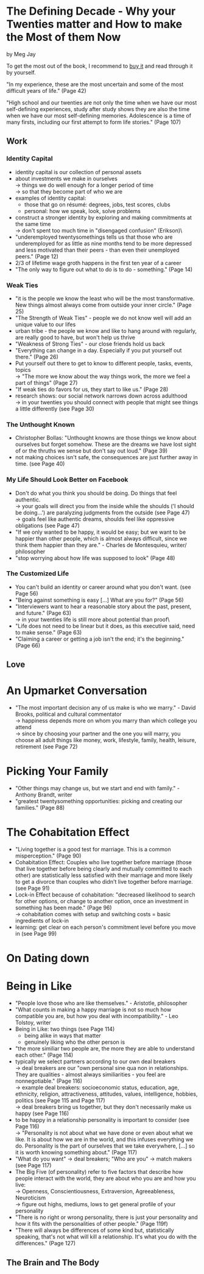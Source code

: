 
# The Defining Decade - Why your Twenties matter and How to make the Most of them Now

by Meg Jay

To get the most out of the book, I recommend to [buy it](https://www.amazon.de/Defining-Decade-Meg-Jay/dp/1782114920/ref=sr_1_1?keywords=the+defining+decade&qid=1649273605&sprefix=the+defi%2Caps%2C149&sr=8-1) and read through it by yourself.

"In my experience, these are the most uncertain and some of the most difficult years of life." (Page 42)

"High school and our twenties are not only the time when we have our most self-defining experiences, study after study shows they are also the time when we have our most self-defining memories. Adolescence is a time of many firsts, including our first attempt to form life stories." (Page 107)

## Work

### Identity Capital

- identity capital is our collection of personal assets
- about investments we make in ourselves\
  -> things we do well enough for a longer period of time\
  -> so that they become part of who we are
- examples of identity capital:
  - those that go on résumé: degrees, jobs, test scores, clubs
  - personal: how we speak, look, solve problems
- construct a stronger identity by exploring and making commitments at the same time\
  -> don't spent too much time in "disengaged confusion" (Erikson)\
- "underemployed twentysomethings tells us that those who are underemployed for as little as nine months tend to be more depressed and less motivated than their peers - than even their unemployed peers." (Page 12)
- 2/3 of lifetime wage groth happens in the first ten year of a career
- "The only way to figure out what to do is to do - something." (Page 14)

### Weak Ties

- "it is the people we know the least who will be the most transformative. New things almost always come from outside your inner circle." (Page 25)
- "The Strength of Weak Ties" - people we do not know well will add an unique value to our lifes
- urban tribe - the people we know and like to hang around with regularly, are really good to have, but won't help us thrive
- "Weakness of Strong Ties" - our close friends hold us back
- "Everything can change in a day. Especially if you put yourself out there." (Page 26)
- Put yourself out there to get to know to different people, tasks, events, topics\
  -> "The more we know about the way things work, the more we feel a part of things" (Page 27)
- "If weak ties do favors for us, they start to like us." (Page 28)
- research shows: our social network narrows down across adulthood\
  -> in your twenties you should connect with people that might see things a little differently (see Page 30)

### The Unthought Known

- Christopher Bollas: "Unthought knowns are those things we know about ourselves but forget somehow. These are the dreams we have lost sight of or the thruths we sense but don't say out loud." (Page 39)
- not making choices isn't safe, the consequences are just further away in time. (see Page 40)

### My Life Should Look Better on Facebook

- Don't do what you think you should be doing. Do things that feel authentic.\
  -> your goals will direct you from the inside while the shoulds ('I should be doing...') are paralyzing judgments from the outside (see Page 47)\
  -> goals feel like authentic dreams, shoulds feel like oppressive obligations (see Page 47)
- "If we only wanted to be happy, it would be easy; but we want to be happier than other people, which is almost always difficult, since we think them happier than they are." - Charles de Montesquieu, writer/ philosopher
- "stop worrying about how life was supposed to look" (Page 48)


### The Customized Life

- You can't build an identity or career around what you don't want. (see Page 56)
- "Being against something is easy [...] What are you for?" (Page 56)
- "Interviewers want to hear a reasonable story about the past, present, and future." (Page 63)\
  -> in your twenties life is still more about potential than proof\
- "Life does not need to be linear but it does, as this executive said, need to make sense." (Page 63)
- "Claiming a career or getting a job isn't the end; it's the beginning." (Page 66)

## Love

# An Upmarket Conversation

- "The most important decision any of us make is who we marry." - David Brooks, political and cultural commentator\
  -> happiness depends more on whom you marry than which college you attend\
  -> since by choosing your partner and the one you will marry, you choose all adult things like money, work, lifestyle, family, health, leisure, retirement (see Page 72)

# Picking Your Family

- "Other things may change us, but we start and end with family." - Anthony Brandt, writer
- "greatest twentysomething opportunities: picking and creating our families." (Page 88)

# The Cohabitation Effect

- "Living together is a good test for marriage. This is a common misperception." (Page 90)
- Cohabitation Effect: Couples who live together before marriage (those that live together before being clearly and mutually committed to each other) are statistically less satisfied with their marriage and more likely to get a divorce than couples who didn't live together before marriage. (see Page 91)
- Lock-in Effect because of cohabitation: "decreased likelihood to search for other options, or change to another option, once an investment in something has been made." (Page 96)\
  -> cohabitation comes with setup and switching costs = basic ingredients of lock-in
- learning: get clear on each person's commitment level before you move in (see Page 99)

# On Dating down

# Being in Like

- "People love those who are like themselves." - Aristotle, philosopher
- "What counts in making a happy marriage is not so much how compatible you are, but how you deal with incompatibility." - Leo Tolstoy, writer
- Being in Like: two things (see Page 114)
  - being alike in ways that matter
  - genuinely liking who the other person is
- "the more similiar two people are, the more they are able to understand each other." (Page 114)
- typically we select partners according to our own deal breakers\
  -> deal breakers are our "own personal sine qua non in relationships. They are qualities - almost always similiarities - you feel are nonnegotiable." (Page 116)\
  -> example deal breakers: socioeconomic status, education, age, ethnicity, religion, attractiveness, attitudes, values, intelligence, hobbies, politics (see Page 115 and Page 117)\
  -> deal breakers bring us together, but they don't necessarily make us happy (see Page 116)
-  to be happy in a relationship personality is important to consider (see Page 116)\
  -> "Personality is not about what we have done or even about what we like. It is about how we are in the world, and this infuses everything we do. Personality is the part of ourselves that we take everywhere, [...] so it is worth knowing something about." (Page 117)
- "What do you want" -> deal breakers; "Who are you" -> match makers (see Page 117)
- The Big Five (of personality) refer to five factors that describe how people interact with the world, they are about who you are and how you live:\
  -> Openness, Conscientiousness, Extraversion, Agreeableness, Neuroticism\
  -> figure out highs, mediums, lows to get general profile of your personality
- "There is no right or wrong personality, there is just your personality and how it fits with the personalities of other people." (Page 119f)
- "There will always be differences of some kind but, statistically speaking, that's not what will kill a relationship. It's what you do with the differences." (Page 127)


## The Brain and The Body
